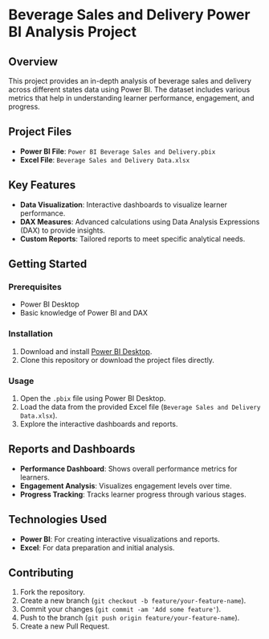 # Beverage Sales and Delivery Power BI Analysis Project

## Overview
This project provides an in-depth analysis of beverage sales and delivery across different states data using Power BI. The dataset includes various metrics that help in understanding learner performance, engagement, and progress.

## Project Files
- **Power BI File**: `Power BI Beverage Sales and Delivery.pbix`
- **Excel File**: `Beverage Sales and Delivery Data.xlsx`

## Key Features
- **Data Visualization**: Interactive dashboards to visualize learner performance.
- **DAX Measures**: Advanced calculations using Data Analysis Expressions (DAX) to provide insights.
- **Custom Reports**: Tailored reports to meet specific analytical needs.

## Getting Started

### Prerequisites
- Power BI Desktop
- Basic knowledge of Power BI and DAX

### Installation
1. Download and install [Power BI Desktop](https://powerbi.microsoft.com/desktop/).
2. Clone this repository or download the project files directly.

### Usage
1. Open the `.pbix` file using Power BI Desktop.
2. Load the data from the provided Excel file (`Beverage Sales and Delivery Data.xlsx`).
3. Explore the interactive dashboards and reports.

## Reports and Dashboards
- **Performance Dashboard**: Shows overall performance metrics for learners.
- **Engagement Analysis**: Visualizes engagement levels over time.
- **Progress Tracking**: Tracks learner progress through various stages.

## Technologies Used
- **Power BI**: For creating interactive visualizations and reports.
- **Excel**: For data preparation and initial analysis.

## Contributing
1. Fork the repository.
2. Create a new branch (`git checkout -b feature/your-feature-name`).
3. Commit your changes (`git commit -am 'Add some feature'`).
4. Push to the branch (`git push origin feature/your-feature-name`).
5. Create a new Pull Request.


